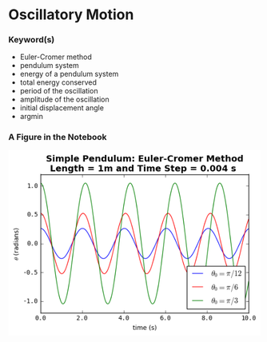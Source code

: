 
# Oscillatory Motion

### Keyword(s)
- Euler-Cromer method
- pendulum system
- energy of a pendulum system
- total energy conserved
- period of the oscillation
- amplitude of the oscillation 
- initial displacement angle
- argmin

### A Figure in the Notebook

![](https://github.com/hankbesser/comp-phyz/blob/master/figures_to_display/fig_4.png)
